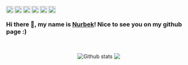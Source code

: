 <a href="https://twitter.com/noreck77">
  <img align="left" alt="Twitter" width="20px" src="https://cdn.jsdelivr.net/npm/simple-icons@v3/icons/twitter.svg" />
</a>
<a href="https://www.linkedin.com/in/noreck77/">
  <img align="left" alt="Linkdein" width="20px" src="https://cdn.jsdelivr.net/npm/simple-icons@v3/icons/linkedin.svg" />
</a>
<a href="https://www.facebook.com/nuronbeck">
  <img align="left" alt="Facebook" width="20px" src="https://cdn.jsdelivr.net/npm/simple-icons@v3/icons/facebook.svg" />
</a>
<a href="https://t.me/noreck77">
  <img align="left" alt="Telegram" width="20px" src="https://cdn.jsdelivr.net/npm/simple-icons@v3/icons/telegram.svg" />
</a>
<a href="https://github.com/nuronbeck">
  <img align="left" alt="Github" width="20px" src="https://cdn.jsdelivr.net/npm/simple-icons@v3/icons/github.svg" />
</a>
<a href="https://instagram.com/noreck77">
  <img align="left" alt="Instagram" width="20px" src="https://cdn.jsdelivr.net/npm/simple-icons@v3/icons/instagram.svg" />
</a>

<br />

### Hi there 👋, my name is [Nurbek](https://www.facebook.com/nuronbeck)! Nice to see you on my github page :)

<br />

<p align="center">
  <img align="center" src="https://github-readme-stats.vercel.app/api?username=nuronbeck&show_icons=true&theme=radical&line_height=21" alt="Github stats"/>
  <img align="center" src="https://github-readme-stats.vercel.app/api/top-langs/?username=nuronbeck&theme=radical&hide_langs_below=1&layout=compact" />
</p>

<br />
